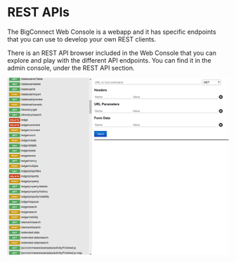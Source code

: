 # REST APIs

The BigConnect Web Console is a webapp and it has specific endpoints that you can use to develop your own REST clients.

There is an REST API browser included in the Web Console that you can explore and play with the different API endpoints. You can find it in the admin console, under the REST API section.  


![](../.gitbook/assets/image%20%2838%29.png)



